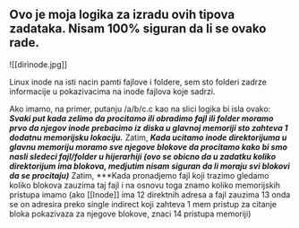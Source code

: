 
## Ovo je moja logika za izradu ovih tipova zadataka. Nisam 100% siguran da li se ovako rade.

![[dirinode.jpg]]

Linux inode na isti nacin pamti fajlove i foldere, sem sto folderi zadrze informacije u pokazivacima na inode fajlova koje sadrzi.

Ako imamo, na primer, putanju /a/b/c.c kao na slici logika bi isla ovako:
***Svaki put kada zelimo da procitamo ili obradimo fajl ili folder moramo prvo da njegov inode prebacimo iz diska u glavnoj memoriji sto zahteva 1 dodatnu memorijsku lokaciju.***
Zatim,
***Kada ucitamo inode direktorijuma u glavnu memoriju moramo sve njegove blokove da procitamo kako bi smo nasli sledeci fajl/folder u hijerarhiji (ovo se obicno da u zadatku koliko direktorijum ima blokova, medjutim nisam siguran da li moraju svi blokovi da se procitaju)***
Zatim,
***Kada pronadjemo fajl koji trazimo gledamo koliko blokova zauzima taj fajl i na osnovu toga znamo koliko memorijskih pristupa imamo (ako [[Inode]] ima 12 direktnih adresa a fajl zauzima 13 onda se on adresira preko single indirect koji zahteva 1 mem pristup za citanje bloka pokazivaza za njegove blokove, znaci 14 pristupa memoriji)